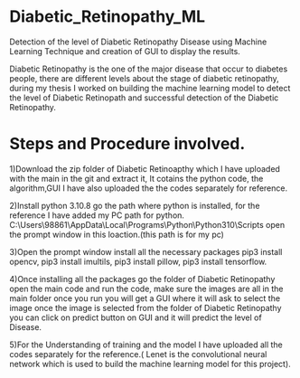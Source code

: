 # Diabetic_Retinopathy_ML
Detection of the level of Diabetic Retinopathy Disease using Machine Learning Technique and creation of GUI to display the results.

Diabetic Retinopathy is the one of the major disease that occur to diabetes people, there are different levels about the stage of diabetic retinopathy, during my thesis I worked on building the machine learning model to detect the level of Diabetic Retinopath and successful detection of the Diabetic Retinopathy.

# Steps and Procedure involved.


1)Download the zip folder of Diabetic Retinoapthy which I have uploaded with the main in the git and extract it, It cotains the python code, the algorithm,GUI I have also uploaded the the codes separately for reference.

2)Install python 3.10.8 go the path where python is installed, for the reference I have added my PC path for python.
C:\Users\98861\AppData\Local\Programs\Python\Python310\Scripts
open the prompt window in this loaction.(this path is for my pc)

3)Open the prompt window install all the necessary packages
pip3 install opencv,
pip3 install imultils,
pip3 install pillow,
pip3 install tensorflow.

4)Once installing all the packages go the folder of Diabetic Retinopathy open the main code and run the code, make sure the images are all in the main folder once you run you will get a GUI where it will ask to select the image once the image is selected from the folder of Diabetic Retinopathy you can click on  predict button on GUI and it will predict the level of Disease.

5)For the Understanding of training and the model I have uploaded all the codes separately for the reference.( Lenet is the convolutional neural network which is used to build the machine learning model for this project).
